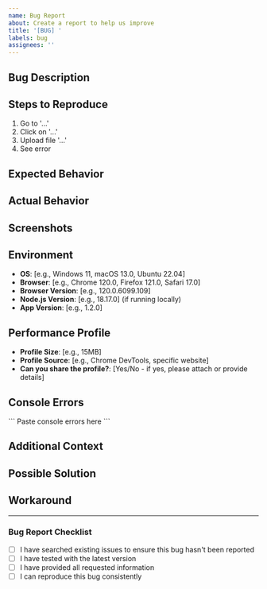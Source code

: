 ```yaml
---
name: Bug Report
about: Create a report to help us improve
title: '[BUG] '
labels: bug
assignees: ''
---
```


## Bug Description
<!-- A clear and concise description of what the bug is -->

## Steps to Reproduce
<!-- Steps to reproduce the behavior -->
1. Go to '...'
2. Click on '...'
3. Upload file '...'
4. See error

## Expected Behavior
<!-- A clear and concise description of what you expected to happen -->

## Actual Behavior
<!-- A clear and concise description of what actually happened -->

## Screenshots
<!-- If applicable, add screenshots to help explain your problem -->

## Environment
<!-- Please complete the following information -->
- **OS**: [e.g., Windows 11, macOS 13.0, Ubuntu 22.04]
- **Browser**: [e.g., Chrome 120.0, Firefox 121.0, Safari 17.0]
- **Browser Version**: [e.g., 120.0.6099.109]
- **Node.js Version**: [e.g., 18.17.0] (if running locally)
- **App Version**: [e.g., 1.2.0]

## Performance Profile
<!-- If the bug is related to a specific performance profile -->
- **Profile Size**: [e.g., 15MB]
- **Profile Source**: [e.g., Chrome DevTools, specific website]
- **Can you share the profile?**: [Yes/No - if yes, please attach or provide details]

## Console Errors
<!-- If applicable, paste any console errors -->
\`\`\`
Paste console errors here
\`\`\`

## Additional Context
<!-- Add any other context about the problem here -->

## Possible Solution
<!-- If you have ideas on how to fix the bug, please describe them -->

## Workaround
<!-- If you found a temporary workaround, please describe it -->

---

### Bug Report Checklist
- [ ] I have searched existing issues to ensure this bug hasn't been reported
- [ ] I have tested with the latest version
- [ ] I have provided all requested information
- [ ] I can reproduce this bug consistently

